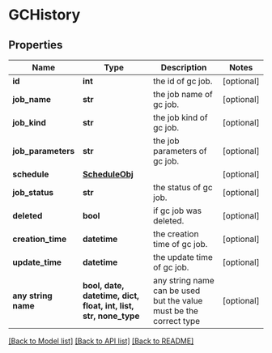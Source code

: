 # GCHistory


## Properties
Name | Type | Description | Notes
------------ | ------------- | ------------- | -------------
**id** | **int** | the id of gc job. | [optional] 
**job_name** | **str** | the job name of gc job. | [optional] 
**job_kind** | **str** | the job kind of gc job. | [optional] 
**job_parameters** | **str** | the job parameters of gc job. | [optional] 
**schedule** | [**ScheduleObj**](ScheduleObj.md) |  | [optional] 
**job_status** | **str** | the status of gc job. | [optional] 
**deleted** | **bool** | if gc job was deleted. | [optional] 
**creation_time** | **datetime** | the creation time of gc job. | [optional] 
**update_time** | **datetime** | the update time of gc job. | [optional] 
**any string name** | **bool, date, datetime, dict, float, int, list, str, none_type** | any string name can be used but the value must be the correct type | [optional]

[[Back to Model list]](../README.md#documentation-for-models) [[Back to API list]](../README.md#documentation-for-api-endpoints) [[Back to README]](../README.md)


